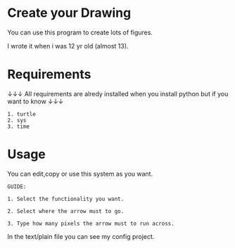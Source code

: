 # Create your Drawing
You can use this program to create lots of figures.


I wrote it when i was 12 yr old (almost 13).


# Requirements
↓↓↓ All requirements are alredy installed when you install python but if you want to know ↓↓↓

    1. turtle
    2. sys
    3. time



# Usage
You can edit,copy or use this system as you want.

    GUIDE:

    1. Select the functionality you want.

    2. Select where the arrow must to go.
    
    3. Type how many pixels the arrow must to run across.
   
In the text/plain file you can see my config project.


